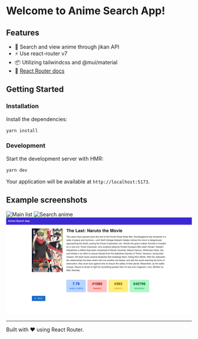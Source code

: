 # Welcome to Anime Search App!

## Features

- 🚀 Search and view anime through jikan API
- ⚡️ Use react-router v7
- 📦 Utilizing tailwindcss and @mui/material
- 📖 [React Router docs](https://reactrouter.com/)

## Getting Started

### Installation

Install the dependencies:

```bash
yarn install
```

### Development

Start the development server with HMR:

```bash
yarn dev
```

Your application will be available at `http://localhost:5173`.

## Example screenshots

![Main list](screenshots/main-list.png)
![Search anime](screenshots/main-list-w-search.png)
![Detail page](screenshots/detail-page.png)

---

Built with ❤️ using React Router.
